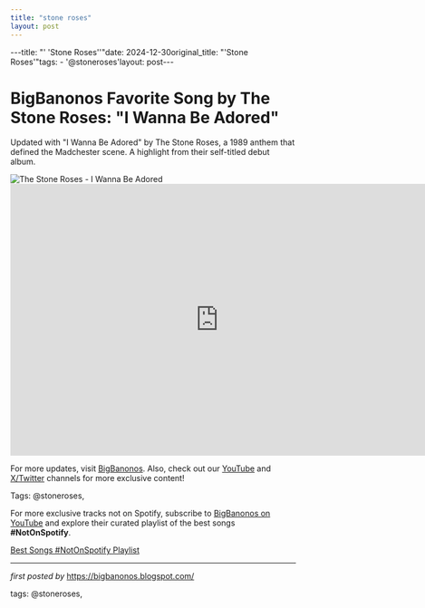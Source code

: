 ```yaml
---
title: "stone roses"
layout: post
---
```

---title: "' 'Stone Roses''"date: 2024-12-30original_title: "'Stone Roses'"tags:  - '@stoneroses'layout: post---<!-- Title of the Post --><h1 >BigBanonos Favorite Song by The Stone Roses: "I Wanna Be Adored"</h1> <!-- Introductory Text --><p >Updated with "I Wanna Be Adored" by The Stone Roses, a 1989 anthem that defined the Madchester scene. A highlight from their self-titled debut album.</p> <!-- Featured Image --><div > <img src="https://upload.wikimedia.org/wikipedia/en/d/d5/Iwannabeadored.jpg" alt="The Stone Roses - I Wanna Be Adored" /></div> <!-- YouTube Video Embed --><div > <iframe width="733" height="480" src="https://www.youtube.com/embed/4D2qcbu26gs" title="The Stone Roses - I Wanna Be Adored (Official Video)" frameborder="0" allow="accelerometer; autoplay; clipboard-write; encrypted-media; gyroscope; picture-in-picture; web-share" referrerpolicy="strict-origin-when-cross-origin" allowfullscreen></iframe></div> <!-- Footer Links --><div > <p>For more updates, visit <a href="https://bigbanonos.blogspot.com/" target="_blank">BigBanonos</a>. Also, check out our <a href="https://www.youtube.com/@BigBanonos" target="_blank">YouTube</a> and <a href="https://x.com/bigbanonos" target="_blank">X/Twitter</a> channels for more exclusive content!</p></div> <!-- Tags --><p >Tags: @stoneroses,</p><!--Subscribe and Playlist Links--><div>    <p>For more exclusive tracks not on Spotify, subscribe to <a href="https://www.youtube.com/@BigBanonos" target="_blank">BigBanonos on YouTube</a> and explore their curated playlist of the best songs <strong>#NotOnSpotify</strong>.</p>    <p><a href="https://www.youtube.com/playlist?list=PLtuNtuTatqI0kFahUCbtbfenC_ET5O_tr" target="_blank">Best Songs #NotOnSpotify Playlist<br /></a></p></div><hr /><p><em>first posted by</em> <a href="https://bigbanonos.blogspot.com/" rel="noopener" target="_new">https://bigbanonos.blogspot.com/</a></p><p>tags: @stoneroses,</p>